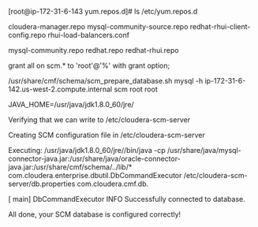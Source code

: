 [root@ip-172-31-6-143 yum.repos.d]# ls /etc/yum.repos.d

cloudera-manager.repo  mysql-community-source.repo  redhat-rhui-client-config.repo  rhui-load-balancers.conf

mysql-community.repo   redhat.repo                  redhat-rhui.repo


grant all on scm.* to 'root'@'%' with grant option;




/usr/share/cmf/schema/scm_prepare_database.sh mysql -h ip-172-31-6-142.us-west-2.compute.internal scm root root

JAVA_HOME=/usr/java/jdk1.8.0_60/jre/

Verifying that we can write to /etc/cloudera-scm-server

Creating SCM configuration file in /etc/cloudera-scm-server

Executing:  /usr/java/jdk1.8.0_60/jre//bin/java -cp /usr/share/java/mysql-connector-java.jar:/usr/share/java/oracle-connector-java.jar:/usr/share/cmf/schema/../lib/* com.cloudera.enterprise.dbutil.DbCommandExecutor /etc/cloudera-scm-server/db.properties com.cloudera.cmf.db.

[                          main] DbCommandExecutor              INFO  Successfully connected to database.

All done, your SCM database is configured correctly!



